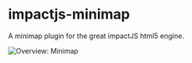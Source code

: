 impactjs-minimap
================

A minimap plugin for the great impactJS html5 engine.

![Overview: Minimap](https://github.com/dryas/impactjs-minimap/blob/master/doc/img/overview.png)
